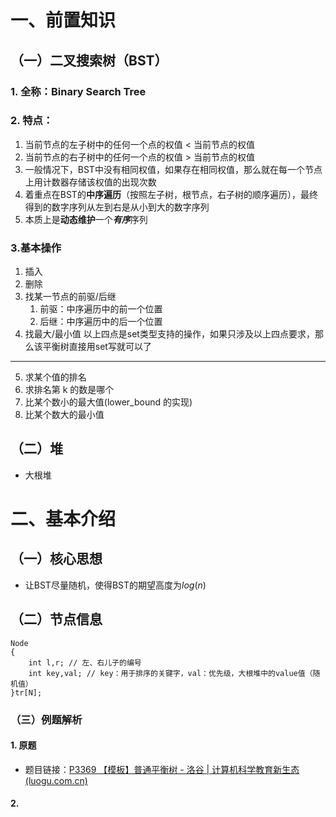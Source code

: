 # 一、前置知识
## （一）二叉搜索树（BST）
### 1. 全称：Binary Search Tree
### 2. 特点：
1. 当前节点的左子树中的任何一个点的权值 < 当前节点的权值
2. 当前节点的右子树中的任何一个点的权值 > 当前节点的权值
3. 一般情况下，BST中没有相同权值，如果存在相同权值，那么就在每一个节点上用计数器存储该权值的出现次数
4. 着重点在BST的**中序遍历**（按照左子树，根节点，右子树的顺序遍历），最终得到的数字序列从左到右是从小到大的数字序列
5. 本质上是**动态维护**一个***有序***序列
### 3.基本操作
1. 插入
2. 删除
3. 找某一节点的前驱/后继
	1. 前驱：中序遍历中的前一个位置
	2. 后继：中序遍历中的后一个位置
4. 找最大/最小值
以上四点是set类型支持的操作，如果只涉及以上四点要求，那么该平衡树直接用set写就可以了
---
5. 求某个值的排名
6. 求排名第 k 的数是哪个
7. 比某个数小的最大值(lower_bound 的实现)
8. 比某个数大的最小值
## （二）堆
- 大根堆
# 二、基本介绍
## （一）核心思想

- 让BST尽量随机，使得BST的期望高度为$log(n)$
## （二）节点信息
```
Node
{
	int l,r; // 左、右儿子的编号
	int key,val; // key：用于排序的关键字，val：优先级，大根堆中的value值（随机值）
}tr[N];
```
### （三）例题解析
#### 1. 原题
- 题目链接：[P3369 【模板】普通平衡树 - 洛谷 | 计算机科学教育新生态 (luogu.com.cn)](https://www.luogu.com.cn/problem/P3369)
#### 2. 